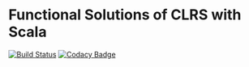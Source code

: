 Functional Solutions of CLRS with Scala
=====================================================================================================
[![Build Status](https://travis-ci.org/KnewHow/FPAlgorithms.svg?branch=master)](https://travis-ci.org/KnewHow/FPAlgorithms)
[![Codacy Badge](https://api.codacy.com/project/badge/Grade/140c12967b004c9b903caab3f2a19547)](https://www.codacy.com/app/KnewHow/FPAlgorithms?utm_source=github.com&amp;utm_medium=referral&amp;utm_content=KnewHow/FPAlgorithms&amp;utm_campaign=Badge_Grade)

![]()
